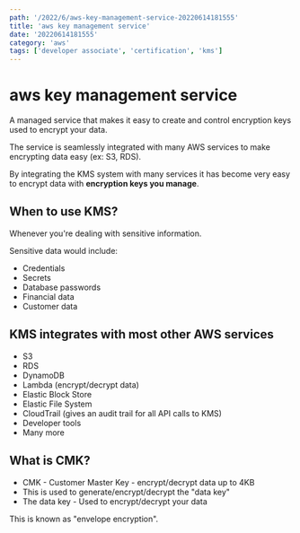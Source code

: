 ```yaml
---
path: '/2022/6/aws-key-management-service-20220614181555'
title: 'aws key management service'
date: '20220614181555'
category: 'aws'
tags: ['developer associate', 'certification', 'kms']
---
```


# aws key management service
A managed service that makes it easy to create and control encryption keys used
to encrypt your data.

The service is seamlessly integrated with many AWS services to make encrypting
data easy (ex: S3, RDS).

By integrating the KMS system with many services it has become very easy to encrypt
data with **encryption keys you manage**.

## When to use KMS?
Whenever you're dealing with sensitive information.

Sensitive data would include:
* Credentials
* Secrets
* Database passwords
* Financial data
* Customer data

## KMS integrates with most other AWS services
* S3
* RDS
* DynamoDB
* Lambda (encrypt/decrypt data)
* Elastic Block Store
* Elastic File System
* CloudTrail (gives an audit trail for all API calls to KMS)
* Developer tools
* Many more

## What is CMK?
* CMK - Customer Master Key - encrypt/decrypt data up to 4KB
* This is used to generate/encrypt/decrypt the "data key"
* The data key - Used to encrypt/decrypt your data

This is known as "envelope encryption".

